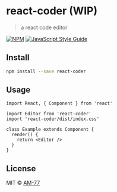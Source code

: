 # react-coder  (WIP)

> a react code editor

[![NPM](https://img.shields.io/npm/v/react-coder.svg)](https://www.npmjs.com/package/react-coder) [![JavaScript Style Guide](https://img.shields.io/badge/code_style-standard-brightgreen.svg)](https://standardjs.com)

## Install

```bash
npm install --save react-coder
```

## Usage

```tsx
import React, { Component } from 'react'

import Editor from 'react-coder'
import 'react-coder/dist/index.css'

class Example extends Component {
  render() {
    return <Editor />
  }
}
```

## License

MIT © [AM-77](https://github.com/AM-77)
